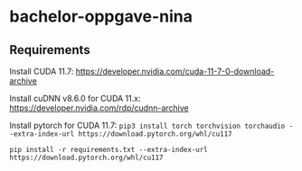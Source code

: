 # bachelor-oppgave-nina

## Requirements
Install CUDA 11.7:
https://developer.nvidia.com/cuda-11-7-0-download-archive

Install cuDNN v8.6.0 for CUDA 11.x:
https://developer.nvidia.com/rdp/cudnn-archive

Install pytorch for CUDA 11.7: `pip3 install torch torchvision torchaudio --extra-index-url https://download.pytorch.org/whl/cu117`


`pip install -r requirements.txt --extra-index-url https://download.pytorch.org/whl/cu117`
